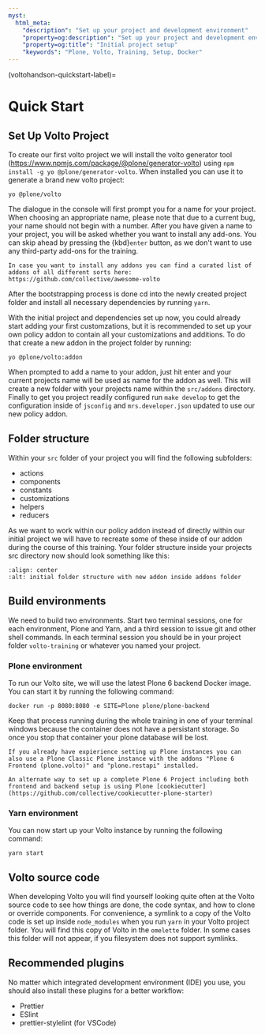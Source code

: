 ```yaml
---
myst:
  html_meta:
    "description": "Set up your project and development environment"
    "property=og:description": "Set up your project and development environment"
    "property=og:title": "Initial project setup"
    "keywords": "Plone, Volto, Training, Setup, Docker"
---
```


(voltohandson-quickstart-label)=

# Quick Start

## Set Up Volto Project

To create our first volto project we will install the volto generator tool (https://www.npmjs.com/package/@plone/generator-volto) using `npm install -g yo @plone/generator-volto`. When installed you can use it to generate a brand new volto project:

```shell
yo @plone/volto
```
The dialogue in the console will first prompt you for a name for your project.
When choosing an appropriate name, please note that due to a current bug, your name should not begin with a number.
After you have given a name to your project, you will be asked whether you want to install any add-ons.
You can skip ahead by pressing the {kbd}`enter` button, as we don't want to use any third-party add-ons for the training.

```{hint}
In case you want to install any addons you can find a curated list of addons of all different sorts here: https://github.com/collective/awesome-volto
```

After the bootstrapping process is done cd into the newly created project folder and install all necessary dependencies by running `yarn`.

With the initial project and dependencies set up now, you could already start adding your first customzations, but it is recommended to set up your own policy addon to contain all your customizations and additions. To do that create a new addon in the project folder by running:

```shell
yo @plone/volto:addon
```

When prompted to add a name to your addon, just hit enter and your current projects name will be used as name for the addon as well. This will create a new folder with your projects name within the `src/addons` directory. Finally to get you project readily configured run `make develop` to get the configuration inside of `jsconfig` and `mrs.developer.json` updated to use our new policy addon.

## Folder structure

Within your `src` folder of your project you will find the following subfolders:

- actions
- components
- constants
- customizations
- helpers
- reducers

As we want to work within our policy addon instead of directly within our initial project we will have to recreate some of these inside of our addon during the course of this training. Your folder structure inside your projects src directory now should look something like this:

```{image} _static/initial_folder_structure.png
:align: center
:alt: initial folder structure with new addon inside addons folder
```


## Build environments

We need to build two environments.
Start two terminal sessions, one for each environment, Plone and Yarn, and a third session to issue git and other shell commands.
In each terminal session you should be in your project folder `volto-training` or whatever you named your project.

### Plone environment

To run our Volto site, we will use the latest Plone 6 backend Docker image.
You can start it by running the following command:

```shell
docker run -p 8080:8080 -e SITE=Plone plone/plone-backend
```

Keep that process running during the whole training in one of your terminal windows because the container does not have a persistant storage. So once you stop that container your plone database will be lost.

```{note}
If you already have expierience setting up Plone instances you can also use a Plone Classic Plone instance with the addons "Plone 6 Frontend (plone.volto)" and "plone.restapi" installed.
```

```{seealso}
An alternate way to set up a complete Plone 6 Project including both frontend and backend setup is using Plone [cookiecutter](https://github.com/collective/cookiecutter-plone-starter)
```
### Yarn environment

You can now start up your Volto instance by running the following command:

```shell
yarn start
```

## Volto source code

When developing Volto you will find yourself looking quite often at the Volto source code to see how things are done, the code syntax, and how to clone or override components.
For convenience, a symlink to a copy of the Volto code is set up inside `node_modules` when you run `yarn` in your Volto project folder.
You will find this copy of Volto in the `omelette` folder. In some cases this folder will not appear, if you filesystem does not support symlinks.

## Recommended plugins

No matter which integrated development environment (IDE) you use, you should also install these plugins for a better workflow:

- Prettier
- ESlint
- prettier-stylelint (for VSCode)
